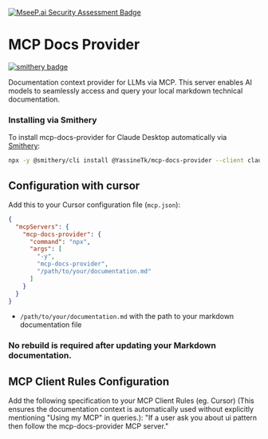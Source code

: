 [![MseeP.ai Security Assessment Badge](https://mseep.net/mseep-audited.png)](https://mseep.ai/app/yassinetk-mcp-docs-provider)

# MCP Docs Provider

[![smithery badge](https://smithery.ai/badge/@YassineTk/mcp-docs-provider)](https://smithery.ai/server/@YassineTk/mcp-docs-provider)

Documentation context provider for LLMs via MCP. This server enables AI models to seamlessly access and query your local markdown technical documentation.

### Installing via Smithery

To install mcp-docs-provider for Claude Desktop automatically via [Smithery](https://smithery.ai/server/@YassineTk/mcp-docs-provider):

```bash
npx -y @smithery/cli install @YassineTk/mcp-docs-provider --client claude
```

## Configuration with cursor

Add this to your Cursor configuration file (`mcp.json`):

```json
{
  "mcpServers": {
    "mcp-docs-provider": {
      "command": "npx",
      "args": [
        "-y",
        "mcp-docs-provider",
        "/path/to/your/documentation.md"
      ]
    }
  }
}
```

- `/path/to/your/documentation.md` with the path to your markdown documentation file
### No rebuild is required after updating your Markdown documentation.

## MCP Client Rules Configuration

Add the following specification to your MCP Client Rules (eg. Cursor) (This ensures the documentation context is automatically used without explicitly mentioning "Using my MCP" in queries.):
"If a user ask you about ui pattern then follow the mcp-docs-provider MCP server."
